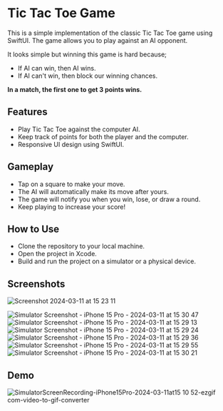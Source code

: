 # Tic Tac Toe Game

This is a simple implementation of the classic Tic Tac Toe game using SwiftUI. The game allows you to play against an AI opponent.

It looks simple but winning this game is hard because;
* If AI can win, then AI wins.
* If AI can't win, then block our winning chances.

**In a match, the first one to get 3 points wins.**

## Features
* Play Tic Tac Toe against the computer AI.
* Keep track of points for both the player and the computer.
* Responsive UI design using SwiftUI.

## Gameplay
* Tap on a square to make your move.
* The AI will automatically make its move after yours.
* The game will notify you when you win, lose, or draw a round.
* Keep playing to increase your score!

## How to Use
* Clone the repository to your local machine.
* Open the project in Xcode.
* Build and run the project on a simulator or a physical device.

## Screenshots

 ![Screenshot 2024-03-11 at 15 23 11](https://github.com/kusalrajapaksha/Tic_Tac_Toe_Game/assets/72430450/527ae8ee-443c-4a35-965a-db0e858ee6d7)

![Simulator Screenshot - iPhone 15 Pro - 2024-03-11 at 15 30 47](https://github.com/kusalrajapaksha/Tic_Tac_Toe_Game/assets/72430450/f5f48eee-9545-4583-b3d5-7670d9c083da)
![Simulator Screenshot - iPhone 15 Pro - 2024-03-11 at 15 29 13](https://github.com/kusalrajapaksha/Tic_Tac_Toe_Game/assets/72430450/d4449564-e6f4-4bf3-a4ad-6b2d60b002ce)
![Simulator Screenshot - iPhone 15 Pro - 2024-03-11 at 15 29 24](https://github.com/kusalrajapaksha/Tic_Tac_Toe_Game/assets/72430450/ba91f4cc-5237-47a5-8631-fe43f6ec7531)
![Simulator Screenshot - iPhone 15 Pro - 2024-03-11 at 15 29 36](https://github.com/kusalrajapaksha/Tic_Tac_Toe_Game/assets/72430450/c489d884-ff32-4421-90f4-7dae5954439d)
![Simulator Screenshot - iPhone 15 Pro - 2024-03-11 at 15 29 55](https://github.com/kusalrajapaksha/Tic_Tac_Toe_Game/assets/72430450/1552794b-9bbe-440b-a09d-d7f7d2751789)
![Simulator Screenshot - iPhone 15 Pro - 2024-03-11 at 15 30 21](https://github.com/kusalrajapaksha/Tic_Tac_Toe_Game/assets/72430450/ec908345-c985-46c8-8680-b5ad8d25df1e)

## Demo

![SimulatorScreenRecording-iPhone15Pro-2024-03-11at15 10 52-ezgif com-video-to-gif-converter](https://github.com/kusalrajapaksha/Tic_Tac_Toe_Game/assets/72430450/53dccce2-89ed-4d38-9789-345ce3b209da)





